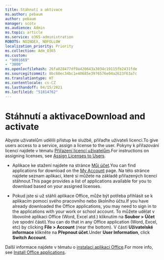 ```yaml
---
title: Stáhnutí a aktivace
ms.author: pebaum
author: pebaum
manager: scotv
ms.audience: Admin
ms.topic: article
ms.service: o365-administration
ROBOTS: NOINDEX, NOFOLLOW
localization_priority: Priority
ms.collection: Adm_O365
ms.custom:
- "9001669"
- "3800"
ms.openlocfilehash: 26fa828477df9a420643a3034c19115fb2431fde
ms.sourcegitcommit: 8bc60ec34bc1e40685e3976576e04a2623f63a7c
ms.translationtype: HT
ms.contentlocale: cs-CZ
ms.lasthandoff: 04/15/2021
ms.locfileid: "51814762"
---
```

# <a name="download-and-activate"></a><span data-ttu-id="fdc15-102">Stáhnutí a aktivace</span><span class="sxs-lookup"><span data-stu-id="fdc15-102">Download and activate</span></span>

<span data-ttu-id="fdc15-103">Abyste uživatelům udělili přístup ke službě, přiřaďte uživateli licenci.</span><span class="sxs-lookup"><span data-stu-id="fdc15-103">To give users access to a service, assign a license to the user.</span></span> <span data-ttu-id="fdc15-104">Pokyny k přiřazování licencí najdete v tématu [Přiřazení licencí uživatelům](https://docs.microsoft.com/microsoft-365/admin/manage/assign-licenses-to-users).</span><span class="sxs-lookup"><span data-stu-id="fdc15-104">For instructions on assigning licenses, see [Assign Licenses to Users](https://docs.microsoft.com/microsoft-365/admin/manage/assign-licenses-to-users).</span></span>

- <span data-ttu-id="fdc15-105">Aplikace ke stažení najdete na stránce [Můj účet](https://portal.office.com/account/#installs).</span><span class="sxs-lookup"><span data-stu-id="fdc15-105">You can find applications for download on the [My Account](https://portal.office.com/account/#installs) page.</span></span> <span data-ttu-id="fdc15-106">Na této stránce najdete seznam aplikací, které si můžete na základě přiřazených licencí stáhnout.</span><span class="sxs-lookup"><span data-stu-id="fdc15-106">This page provides a list of applications available for you to download based on your assigned licenses.</span></span> 

- <span data-ttu-id="fdc15-107">Pokud jste si už stáhli aplikace Office, může být potřeba přihlásit se k aplikacím pomocí svého pracovního nebo školního účtu.</span><span class="sxs-lookup"><span data-stu-id="fdc15-107">If you have already downloaded the Office applications, you may need to sign in to the applications with your work or school account.</span></span> <span data-ttu-id="fdc15-108">To můžete udělat v libovolné aplikaci Office (Word, Excel atd.) kliknutím na **Soubor > Účet** (ve spodní části).</span><span class="sxs-lookup"><span data-stu-id="fdc15-108">You can do that in any Office application (Word, Excel, etc) by clicking **File > Account** (near the bottom).</span></span> <span data-ttu-id="fdc15-109">V části **Uživatelské informace** klikněte na **Přepnout účet**.</span><span class="sxs-lookup"><span data-stu-id="fdc15-109">Under **User Information**, click **Switch Account**.</span></span>

<span data-ttu-id="fdc15-110">Další informace najdete v tématu o [instalaci aplikací Office](https://docs.microsoft.com/microsoft-365/admin/setup/install-applications).</span><span class="sxs-lookup"><span data-stu-id="fdc15-110">For more info, see [Install Office applications](https://docs.microsoft.com/microsoft-365/admin/setup/install-applications).</span></span>
